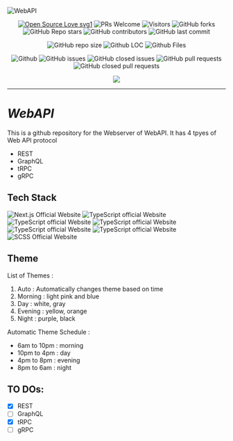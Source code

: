 ![WebAPI](https://socialify.git.ci/dev-AshishRanjan/WebAPI/image?description=1&font=KoHo&forks=1&issues=1&language=1&owner=1&pulls=1&stargazers=1&theme=Auto)

<div align="center">
 <p>
   
[![Open Source Love svg1](https://badges.frapsoft.com/os/v1/open-source.svg?v=103)](https://github.com/ellerbrock/open-source-badges/)
![PRs Welcome](https://img.shields.io/badge/PRs-welcome-brightgreen.svg?style=flat)
![Visitors](https://api.visitorbadge.io/api/visitors?path=dev-AshishRanjan%2FWebAPI%20&countColor=%23263759&style=flat)
![GitHub forks](https://img.shields.io/github/forks/dev-AshishRanjan/WebAPI)
![GitHub Repo stars](https://img.shields.io/github/stars/dev-AshishRanjan/WebAPI)
![GitHub contributors](https://img.shields.io/github/contributors/dev-AshishRanjan/WebAPI)
![GitHub last commit](https://img.shields.io/github/last-commit/dev-AshishRanjan/WebAPI)
  
![GitHub repo size](https://img.shields.io/github/repo-size/dev-AshishRanjan/WebAPI)
![Github LOC](https://tokei.rs/b1/github/dev-AshishRanjan/WebAPI)
![Github Files](https://tokei.rs/b1/github/dev-AshishRanjan/WebAPI?category=files)

![Github](https://img.shields.io/github/license/dev-AshishRanjan/WebAPI)
![GitHub issues](https://img.shields.io/github/issues/dev-AshishRanjan/WebAPI)
![GitHub closed issues](https://img.shields.io/github/issues-closed-raw/dev-AshishRanjan/WebAPI)
![GitHub pull requests](https://img.shields.io/github/issues-pr/dev-AshishRanjan/WebAPI)
![GitHub closed pull requests](https://img.shields.io/github/issues-pr-closed/dev-AshishRanjan/WebAPI)

 </p>
</div>

<p align="center">
  <img align="center" src="https://readme-typing-svg.herokuapp.com?color=%23${textVal}&lines=+👋🏻+Welcome+to+WebAPI+👋🏻;👨🏻‍💻+Lets+Build+Together+👩🏻‍💻;💡+Get+To+Know+More+About+APIs+💡;🌐+Check+our+Website+🌐;🙏🏻+Thanks+for+Contributing+🙏🏻"
 <img src= 'https://capsule-render.vercel.app/api?type=rect&color=gradient&height=2.5'/>
</p>

---

# **_WebAPI_**

This is a github repository for the Webserver of WebAPI.
It has 4 tpyes of Web API protocol

- REST
- GraphQL
- tRPC
- gRPC

## Tech Stack

<p>
    <img src="https://img.shields.io/badge/next.js-7c3aed?style=for-the-badge&logo=next.js&logoColor=white" alt="Next.js Official Website"/>
    <img src="https://img.shields.io/badge/mongodb-7c3aed?style=for-the-badge&logo=mongodb&logoColor=white" alt="TypeScript official Website"/>
    <img src="https://img.shields.io/badge/express-7c3aed?style=for-the-badge&logo=express&logoColor=white" alt="TypeScript official Website"/>
    <img src="https://img.shields.io/badge/react-7c3aed?style=for-the-badge&logo=react&logoColor=white" alt="TypeScript official Website"/>
    <img src="https://img.shields.io/badge/Node.js-7c3aed?style=for-the-badge&logo=node.js&logoColor=white" alt="TypeScript official Website"/>
    <img src="https://img.shields.io/badge/typescript-7c3aed?style=for-the-badge&logo=typescript&logoColor=white" alt="TypeScript official Website"/>
    <img src="https://img.shields.io/badge/sass-7c3aed?style=for-the-badge&logo=sass&logoColor=white" alt="SCSS Official Website"/>
</p>

## Theme

List of Themes :

1. Auto : Automatically changes theme based on time
2. Morning : light pink and blue
3. Day : white, gray
4. Evening : yellow, orange
5. Night : purple, black

Automatic Theme Schedule :

- 6am to 10pm : morning
- 10pm to 4pm : day
- 4pm to 8pm : evening
- 8pm to 6am : night

## TO DOs:

- [x] REST
- [ ] GraphQL
- [x] tRPC
- [ ] gRPC
